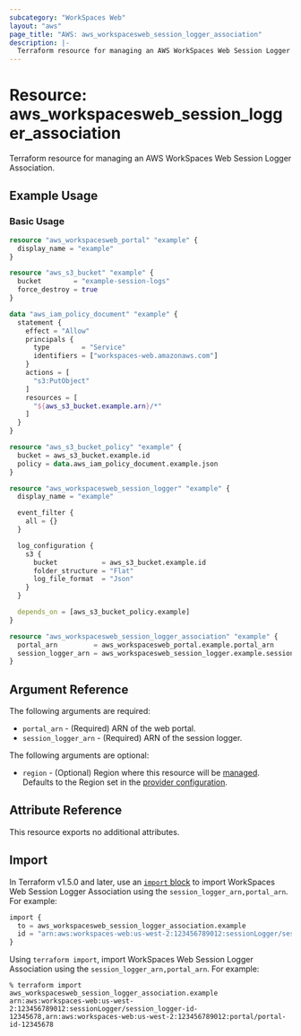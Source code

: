 ```yaml
---
subcategory: "WorkSpaces Web"
layout: "aws"
page_title: "AWS: aws_workspacesweb_session_logger_association"
description: |-
  Terraform resource for managing an AWS WorkSpaces Web Session Logger Association.
---
```


# Resource: aws_workspacesweb_session_logger_association

Terraform resource for managing an AWS WorkSpaces Web Session Logger Association.

## Example Usage

### Basic Usage

```terraform
resource "aws_workspacesweb_portal" "example" {
  display_name = "example"
}

resource "aws_s3_bucket" "example" {
  bucket        = "example-session-logs"
  force_destroy = true
}

data "aws_iam_policy_document" "example" {
  statement {
    effect = "Allow"
    principals {
      type        = "Service"
      identifiers = ["workspaces-web.amazonaws.com"]
    }
    actions = [
      "s3:PutObject"
    ]
    resources = [
      "${aws_s3_bucket.example.arn}/*"
    ]
  }
}

resource "aws_s3_bucket_policy" "example" {
  bucket = aws_s3_bucket.example.id
  policy = data.aws_iam_policy_document.example.json
}

resource "aws_workspacesweb_session_logger" "example" {
  display_name = "example"

  event_filter {
    all = {}
  }

  log_configuration {
    s3 {
      bucket           = aws_s3_bucket.example.id
      folder_structure = "Flat"
      log_file_format  = "Json"
    }
  }

  depends_on = [aws_s3_bucket_policy.example]
}

resource "aws_workspacesweb_session_logger_association" "example" {
  portal_arn         = aws_workspacesweb_portal.example.portal_arn
  session_logger_arn = aws_workspacesweb_session_logger.example.session_logger_arn
}
```

## Argument Reference

The following arguments are required:

* `portal_arn` - (Required) ARN of the web portal.
* `session_logger_arn` - (Required) ARN of the session logger.

The following arguments are optional:

* `region` - (Optional) Region where this resource will be [managed](https://docs.aws.amazon.com/general/latest/gr/rande.html#regional-endpoints). Defaults to the Region set in the [provider configuration](https://registry.terraform.io/providers/hashicorp/aws/latest/docs#aws-configuration-reference).

## Attribute Reference

This resource exports no additional attributes.

## Import

In Terraform v1.5.0 and later, use an [`import` block](https://developer.hashicorp.com/terraform/language/import) to import WorkSpaces Web Session Logger Association using the `session_logger_arn,portal_arn`. For example:

```terraform
import {
  to = aws_workspacesweb_session_logger_association.example
  id = "arn:aws:workspaces-web:us-west-2:123456789012:sessionLogger/session_logger-id-12345678,arn:aws:workspaces-web:us-west-2:123456789012:portal/portal-id-12345678"
}
```

Using `terraform import`, import WorkSpaces Web Session Logger Association using the `session_logger_arn,portal_arn`. For example:

```console
% terraform import aws_workspacesweb_session_logger_association.example arn:aws:workspaces-web:us-west-2:123456789012:sessionLogger/session_logger-id-12345678,arn:aws:workspaces-web:us-west-2:123456789012:portal/portal-id-12345678
```
